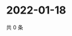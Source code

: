 # 2022-01-18

共 0 条

<!-- BEGIN WEIBO -->
<!-- 最后更新时间 Tue Jan 18 2022 23:01:00 GMT+0800 (China Standard Time) -->

<!-- END WEIBO -->
